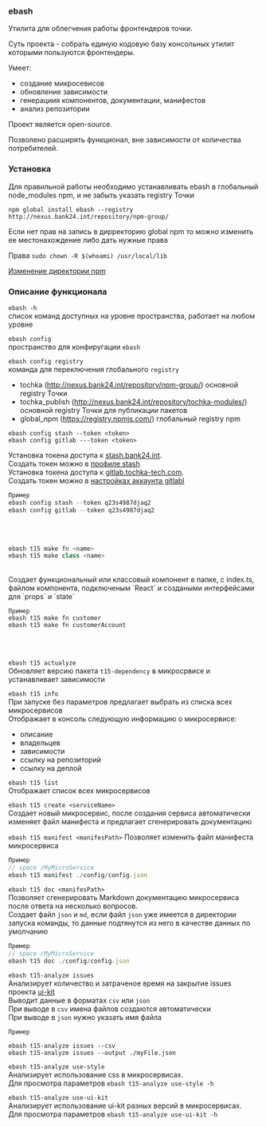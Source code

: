 ### ebash

Утилита для облегчения работы фронтендеров точки.

Суть проекта - собрать единую кодовую базу консольных утилит которыми пользуются фронтендеры.

Умеет:
- создание микросевисов 
- обновление зависимости 
- генерациия компонентов, документации, манифестов
- анализ репозитории 

Проект является open-source.

Позволено расширять функционал, вне зависимости от количества потребителей.

### Установка
Для правильной работы необходимо устанавливать ebash в глобальный node_modules npm, и не забыть указать registry Точки

```npm global install ebash --registry http://nexus.bank24.int/repository/npm-group/``` 

Если нет прав на запись в дирректорию global npm то можно изменить ее местонахождение либо дать нужные права

Права
```sudo chown -R $(whoami) /usr/local/lib``` 

[Изменение директории npm](https://github.com/mixonic/docs.npmjs.com/blob/master/content/getting-started/fixing-npm-permissions.md)

### Описание функционала  
```ebash -h```
<br>
cписок команд доступных на уровне пространства, работает на любом уровне

```ebash config``` 
<br>
пространство для конфиругации `ebash`

```ebash config registry```
<br>
команда для переключения глобального `registry`

- tochka (http://nexus.bank24.int/repository/npm-group/) основной registry Точки
- tochka_publish (http://nexus.bank24.int/repository/tochka-modules/)  основной registry Точки для публикации пакетов
- global_npm (https://registry.npmjs.com/)  глобальный registry npm

```
ebash config stash --token <token>
ebash config gitlab ---token <token>
```
Установка токена доступа к [stash.bank24.int](https://stash.bank24.int/).
<br>
Создать токен можно в [профиле stash](https://stash.bank24.int/plugins/servlet/access-tokens/manage) 
<br>
Установка токена доступа к [gitlab.tochka-tech.com](https://gitlab.tochka-tech.com/).
<br>
Создать токен можно в [настройках аккаунта gitlabl](https://gitlab.tochka-tech.com/profile/personal_access_tokens)
```javascript
Пример
ebash config stash --token q23s4987djaq2
ebash config gitlab --token q23s4987djaq2
```
<br>
<br>

```javascript
ebash t15 make fn <name>
ebash t15 make class <name>
```
<br>
Создает функциональный или классовый компонент в папке, с index.ts, файлом компонента, подключеным `React`
 и создаными интерфейсами для `props` и `state`
 
```
Пример
ebash t15 make fn customer
ebash t15 make fn customerAccount
```
<br>
<br>

```ebash t15 actualyze```
<br>
Обновляет версию пакета `t15-dependency` в микросрвисе и устанавливает зависимости

```ebash t15 info```
<br>
При запуске без параметров предлагает выбрать из списка всех микросервисов
<br>
Отображает в консоль следующую информацию о микросервисе:
+ описание
+ владельцев
+ зависимости
+ ссылку на репозиторий  
+ ссылку на деплой

```ebash t15 list```
<br>
Отображает список всех микросервисов

```ebash t15 create <serviceName>```
<br>
Создает новый микросервис, после создания сервиса автоматически изменяет файл манифеста и предлагает сгенерировать документацию

```ebash t15 manifest <manifesPath>```
Позволяет изменить файл манифеста микросервиса

```javascript
Пример
// space /MyMicroService
ebash t15 manifest ./config/config.json
```

```ebash t15 doc <manifesPath>```
<br>
Позволяет сгенерировать Markdown документацию микросервиса после ответа на несколько вопросов.
<br>
Создает файл `json` и `md`, если файл `json`
уже имеется в директории запуска команды, то данные подтянутся из него в качестве данных по умолчанию

```javascript
Пример
// space /MyMicroService
ebash t15 doc ./config/config.json
```

```ebash t15-analyze issues```
<br>
Анализирует количество и затраченое время на закрытие issues проекта [ui-kit](https://gitlab.tochka-tech.com/frontend-core/t15-ui-kit)
<br>
Выводит данные в форматах `csv` или `json`
<br>
При выводе в `csv` имена файлов создаются автоматически
<br>
При выводе в `json` нужно указать имя файла

```
Пример

ebash t15-analyze issues --csv
ebash t15-analyze issues --output ./myFile.json
```

```ebash t15-analyze use-style```
<br>
Анализирует использование css в микросервисах.
<br>
Для просмотра параметров `ebash t15-analyze use-style -h`


```ebash t15-analyze use-ui-kit```
<br>
Анализирует использование ui-kit разных версий в микросервисах.
<br>
Для просмотра параметров `ebash t15-analyze use-ui-kit -h`

